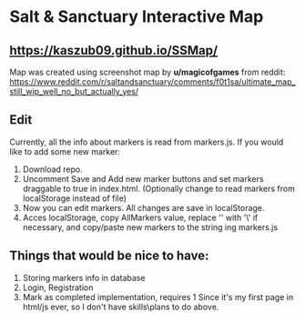 # Salt &amp; Sanctuary Interactive Map
## https://kaszub09.github.io/SSMap/
Map was created using screenshot map by **u/magicofgames** from reddit: https://www.reddit.com/r/saltandsanctuary/comments/f0t1sa/ultimate_map_still_wip_well_no_but_actually_yes/



## Edit
Currently, all the info about markers is read from markers.js. If you would like to add some new marker:
1. Download repo.
2. Uncomment Save and Add new marker buttons and set markers draggable to true in index.html. (Optionally change to read markers from localStorage instead of file)
3. Now you can edit markers. All changes are save in localStorage.
4. Acces localStorage, copy AllMarkers value,  replace '\' with '\\' if necessary, and copy/paste new markers to the string ing markers.js


## Things that would be nice to have:
1. Storing markers info in database
2. Login, Registration
3. Mark as completed implementation, requires 1
Since it's my first page in html/js ever, so I don't have skills\plans to do above.
